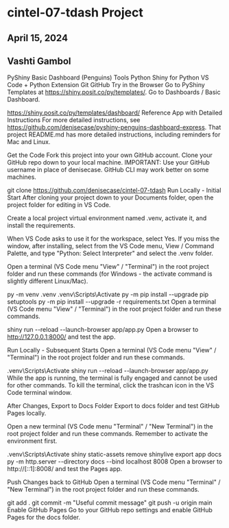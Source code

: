 #  cintel-07-tdash Project
## April 15, 2024
## Vashti Gambol
PyShiny Basic Dashboard (Penguins)
Tools
Python
Shiny for Python
VS Code + Python Extension
Git
GitHub
Try in the Browser
Go to PyShiny Templates at https://shiny.posit.co/py/templates/. Go to Dashboards / Basic Dashboard.

https://shiny.posit.co/py/templates/dashboard/
Reference App with Detailed Instructions
For more detailed instructions, see https://github.com/denisecase/pyshiny-penguins-dashboard-express. That project README.md has more detailed instructions, including reminders for Mac and Linux.

Get the Code
Fork this project into your own GitHub account. Clone your GitHub repo down to your local machine. IMPORTANT: Use your GitHub username in place of denisecase. GitHub CLI may work better on some machines.

git clone https://github.com/denisecase/cintel-07-tdash
Run Locally - Initial Start
After cloning your project down to your Documents folder, open the project folder for editing in VS Code.

Create a local project virtual environment named .venv, activate it, and install the requirements.

When VS Code asks to use it for the workspace, select Yes. If you miss the window, after installing, select from the VS Code menu, View / Command Palette, and type "Python: Select Interpreter" and select the .venv folder.

Open a terminal (VS Code menu "View" / "Terminal") in the root project folder and run these commands (for Windows - the activate command is slightly different Linux/Mac).

py -m venv .venv
.venv\Scripts\Activate
py -m pip install --upgrade pip setuptools
py -m pip install --upgrade -r requirements.txt
Open a terminal (VS Code menu "View" / "Terminal") in the root project folder and run these commands.

shiny run --reload --launch-browser app/app.py
Open a browser to http://127.0.0.1:8000/ and test the app.

Run Locally - Subsequent Starts
Open a terminal (VS Code menu "View" / "Terminal") in the root project folder and run these commands.

.venv\Scripts\Activate
shiny run --reload --launch-browser app/app.py
While the app is running, the terminal is fully engaged and cannot be used for other commands. To kill the terminal, click the trashcan icon in the VS Code terminal window.

After Changes, Export to Docs Folder
Export to docs folder and test GitHub Pages locally.

Open a new terminal (VS Code menu "Terminal" / "New Terminal") in the root project folder and run these commands. Remember to activate the environment first.

.venv\Scripts\Activate
shiny static-assets remove
shinylive export app docs
py -m http.server --directory docs --bind localhost 8008
Open a browser to http://[::1]:8008/ and test the Pages app.

Push Changes back to GitHub
Open a terminal (VS Code menu "Terminal" / "New Terminal") in the root project folder and run these commands.

git add .
git commit -m "Useful commit message"
git push -u origin main
Enable GitHub Pages
Go to your GitHub repo settings and enable GitHub Pages for the docs folder.
